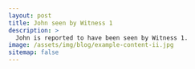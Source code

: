 ```yaml
---
layout: post
title: John seen by Witness 1
description: >
  John is reported to have been seen by Witness 1.
image: /assets/img/blog/example-content-ii.jpg
sitemap: false
---
```

